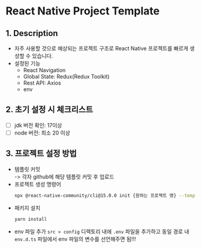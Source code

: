 # React Native Project Template

## 1. Description

- 자주 사용할 것으로 예상되는 프로젝트 구조로 React Native 프로젝트를 빠르게 생성할 수 있습니다.
- 설정된 기능
  - React Navigation
  - Global State: Redux(Redux Toolkit)
  - Rest API: Axios
  - env

## 2. 초기 설정 시 체크리스트

- [ ] jdk 버전 확인: 17이상
- [ ] node 버전: 최소 20 이상

## 3. 프로젝트 설정 방법

- 템플릿 커밋  
  -> 각자 github에 해당 템플릿 커밋 후 업로드
- 프로젝트 생성 명령어
  ```bash
  npx @react-native-community/cli@15.0.0 init {원하는 프로젝트 명} --template {템플릿이 저장된 git 레포 경로}
  ```
- 패키지 설치
  ```bash
  yarn install
  ```
- env 파일 추가
  `src > config` 디렉토리 내에 `.env` 파일을 추가하고 동일 경로 내 `env.d.ts` 파일에서 env 파일의 변수를 선언해주면 됨!!!
